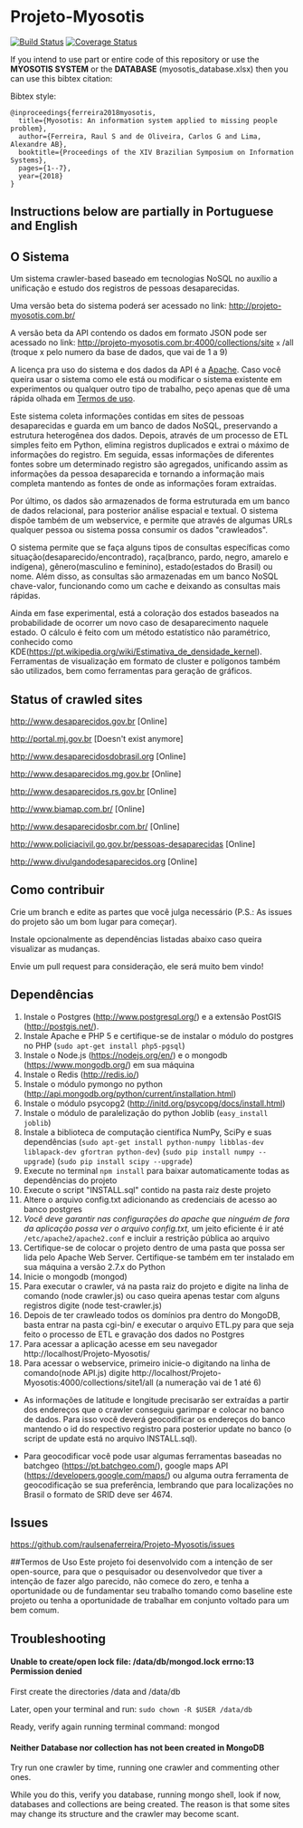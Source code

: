 Projeto-Myosotis
================

[![Build Status](https://travis-ci.org/raulsenaferreira/Projeto-Myosotis.svg)](https://travis-ci.org/raulsenaferreira/Projeto-Myosotis)
[![Coverage Status](https://coveralls.io/repos/raulsenaferreira/Projeto-Myosotis/badge.svg?branch=master&service=github)](https://coveralls.io/github/raulsenaferreira/Projeto-Myosotis?branch=master)

If you intend to use part or entire code of this repository or use the **MYOSOTIS SYSTEM** or the **DATABASE** (myosotis_database.xlsx) then you can use this bibtex citation:

Bibtex style:
```
@inproceedings{ferreira2018myosotis,
  title={Myosotis: An information system applied to missing people problem},
  author={Ferreira, Raul S and de Oliveira, Carlos G and Lima, Alexandre AB},
  booktitle={Proceedings of the XIV Brazilian Symposium on Information Systems},
  pages={1--7},
  year={2018}
}
```

## Instructions below are partially in Portuguese and English

## O Sistema
Um sistema crawler-based baseado em tecnologias NoSQL no auxílio a unificação e estudo dos registros de pessoas desaparecidas.

Uma versão beta do sistema poderá ser acessado no link: http://projeto-myosotis.com.br/

A versão beta da API contendo os dados em formato JSON pode ser acessado no link: http://projeto-myosotis.com.br:4000/collections/site `x` /all (troque x pelo numero da base de dados, que vai de 1 a 9)

A licença pra uso do sistema e dos dados da API é a [Apache](https://github.com/raulsenaferreira/Projeto-Myosotis/blob/master/LICENSE). Caso você queira usar o sistema como ele está ou modificar o sistema existente em experimentos ou qualquer outro tipo de trabalho, peço apenas que dê uma rápida olhada em [Termos de uso](#termos-de-uso).

Este sistema coleta informações contidas em sites de pessoas desaparecidas e guarda em um banco de dados NoSQL, preservando a estrutura heterogênea dos dados. Depois, através de um processo de ETL simples feito em Python, elimina registros duplicados e extrai o máximo de informações do registro. Em seguida, essas informações de diferentes fontes sobre um determinado registro são agregados, unificando assim as informações da pessoa desaparecida e tornando a informação mais completa mantendo as fontes de onde as informações foram extraídas.

Por último, os dados são armazenados de forma estruturada em um banco de dados relacional, para posterior análise espacial e textual. O sistema dispõe também de um webservice, e permite que através de algumas URLs qualquer pessoa ou sistema possa consumir os dados "crawleados".

O sistema permite que se faça alguns tipos de consultas específicas como situação(desaparecido/encontrado), raça(branco, pardo, negro, amarelo e indígena), gênero(masculino e feminino), estado(estados do Brasil) ou nome. Além disso, as consultas são armazenadas em um banco NoSQL chave-valor, funcionando como um cache e deixando as consultas mais rápidas.

Ainda em fase experimental, está a coloração dos estados baseados na probabilidade de ocorrer um novo caso de desaparecimento naquele estado. O cálculo é feito com um método estatístico não paramétrico, conhecido como KDE(https://pt.wikipedia.org/wiki/Estimativa_de_densidade_kernel). Ferramentas de visualização em formato de cluster e polígonos também são utilizados, bem como ferramentas para geração de gráficos.

## Status of crawled sites
http://www.desaparecidos.gov.br [Online]

http://portal.mj.gov.br [Doesn't exist anymore]

http://www.desaparecidosdobrasil.org [Online]

http://www.desaparecidos.mg.gov.br [Online]

http://www.desaparecidos.rs.gov.br [Online]

http://www.biamap.com.br/ [Online]

http://www.desaparecidosbr.com.br/ [Online]

http://www.policiacivil.go.gov.br/pessoas-desaparecidas [Online]

http://www.divulgandodesaparecidos.org [Online]

## Como contribuir
Crie um branch e edite as partes que você julga necessário (P.S.: As issues do projeto são um bom lugar para começar).

Instale opcionalmente as dependências listadas abaixo caso queira visualizar as mudanças.

Envie um pull request para consideração, ele será muito bem vindo!

## Dependências
1. Instale o Postgres (http://www.postgresql.org/) e a extensão PostGIS (http://postgis.net/).
2. Instale Apache e PHP 5 e certifique-se de instalar o módulo do postgres no PHP (`sudo apt-get install php5-pgsql`)
2. Instale o Node.js (https://nodejs.org/en/) e o mongodb (https://www.mongodb.org/) em sua máquina
3. Instale o Redis (http://redis.io/)
4. Instale o módulo pymongo no python (http://api.mongodb.org/python/current/installation.html)
5. Instale o módulo psycopg2 (http://initd.org/psycopg/docs/install.html)
6. Instale o módulo de paralelização do python Joblib (`easy_install joblib`)
7. Instale a biblioteca de computação científica NumPy, SciPy e suas dependências (`sudo apt-get install python-numpy libblas-dev liblapack-dev gfortran python-dev`) (`sudo pip install numpy --upgrade`) (`sudo pip install scipy --upgrade`)
6. Execute no terminal `npm install` para baixar automaticamente todas as dependências do projeto
7. Execute o script "INSTALL.sql" contido na pasta raiz deste projeto
8. Altere o arquivo config.txt adicionando as credenciais de acesso ao banco postgres
9. *Você deve garantir nas configurações do apache que ninguém de fora da aplicação possa ver o arquivo config.txt,* um jeito eficiente é ir até `/etc/apache2/apache2.conf` e incluir a restrição pública ao arquivo
9. Certifique-se de colocar o projeto dentro de uma pasta que possa ser lida pelo Apache Web Server. Certifique-se também em ter instalado em sua máquina a versão 2.7.x do Python
10. Inicie o mongodb (mongod)
11. Para executar o crawler, vá na pasta raiz do projeto e digite na linha de comando (node crawler.js) ou caso queira apenas testar com alguns registros digite (node test-crawler.js)
12. Depois de ter crawleado todos os domínios pra dentro do MongoDB, basta entrar na pasta cgi-bin/ e executar o arquivo ETL.py para que seja feito o processo de ETL e gravação dos dados no Postgres
13. Para acessar a aplicação acesse em seu navegador http://localhost/Projeto-Myosotis/
14. Para acessar o webservice, primeiro inicie-o digitando na linha de comando(node API.js) digite http://localhost/Projeto-Myosotis:4000/collections/site1/all (a numeração vai de 1 até 6)

* As informações de latitude e longitude precisarão ser extraídas a partir dos endereços que o crawler conseguiu garimpar e colocar no banco de dados. Para isso você deverá geocodificar os endereços do banco mantendo o id do respectivo registro para posterior update no banco (o script de update está no arquivo INSTALL.sql).

* Para geocodificar você pode usar algumas ferramentas baseadas no batchgeo (https://pt.batchgeo.com/), google maps API (https://developers.google.com/maps/) ou alguma outra ferramenta de geocodificação se sua preferência, lembrando que para localizações no Brasil o formato de SRID deve ser 4674.

## Issues
https://github.com/raulsenaferreira/Projeto-Myosotis/issues

<a id="termos-de-uso"><a>
##Termos de Uso
Este projeto foi desenvolvido com a intenção de ser open-source, para que o pesquisador ou desenvolvedor que tiver a intenção de fazer algo parecido, não comece do zero, e tenha a oportunidade ou de fundamentar seu trabalho tomando como baseline este projeto ou tenha a oportunidade de trabalhar em conjunto voltado para um bem comum. 

## Troubleshooting
  
#### Unable to create/open lock file: /data/db/mongod.lock errno:13 Permission denied
First create the directories /data and /data/db

Later, open your terminal and run: `sudo chown -R $USER /data/db`

Ready, verify again running terminal command: mongod

#### Neither Database nor collection has not been created in MongoDB
Try run one crawler by time, running one crawler and commenting other ones.

While you do this, verify you database, running mongo shell, look if now, databases and collections are being created. The reason is that some sites may change its structure and the crawler may become scant.
